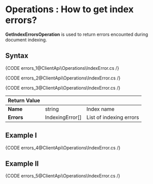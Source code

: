 ﻿# Operations : How to get index errors?

**GetIndexErrorsOperation** is used to return errors encounted during document indexing. 

## Syntax

{CODE errors_1@ClientApi\Operations\IndexError.cs /}

{CODE errors_2@ClientApi\Operations\IndexError.cs /}

{CODE errors_3@ClientApi\Operations\IndexError.cs /}

| Return Value | | |
| ------------- | ----- | ---- |
| **Name** | string | Index name |
| **Errors** | IndexingError\[\] | List of indexing errors |

## Example I

{CODE errors_4@ClientApi\Operations\IndexError.cs /}

## Example II

{CODE errors_5@ClientApi\Operations\IndexError.cs /}
